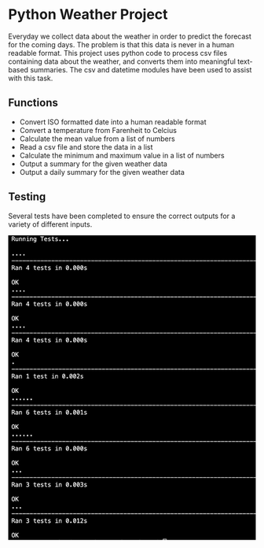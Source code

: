 # Python Weather Project

Everyday we collect data about the weather in order to predict the forecast for the coming days. The problem is that this data is never in a human readable format. This project uses python code to process csv files containing data about the weather, and converts them into meaningful text-based summaries. The csv and datetime modules have been used to assist with this task. 

## Functions

- Convert ISO formatted date into a human readable format
- Convert a temperature from Farenheit to Celcius
- Calculate the mean value from a list of numbers
- Read a csv file and store the data in a list
- Calculate the minimum and maximum value in a list of numbers
- Output a summary for the given weather data
- Output a daily summary for the given weather data

## Testing

Several tests have been completed to ensure the correct outputs for a variety of different inputs.

![screenshot of all tests passing](./tests_passed.png)

